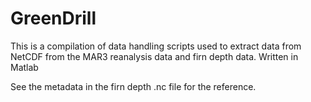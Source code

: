# GreenDrill
This is a compilation of data handling scripts used to extract data from NetCDF from the MAR3 reanalysis data and firn depth data. Written in Matlab

See the metadata in the firn depth .nc file for the reference.
